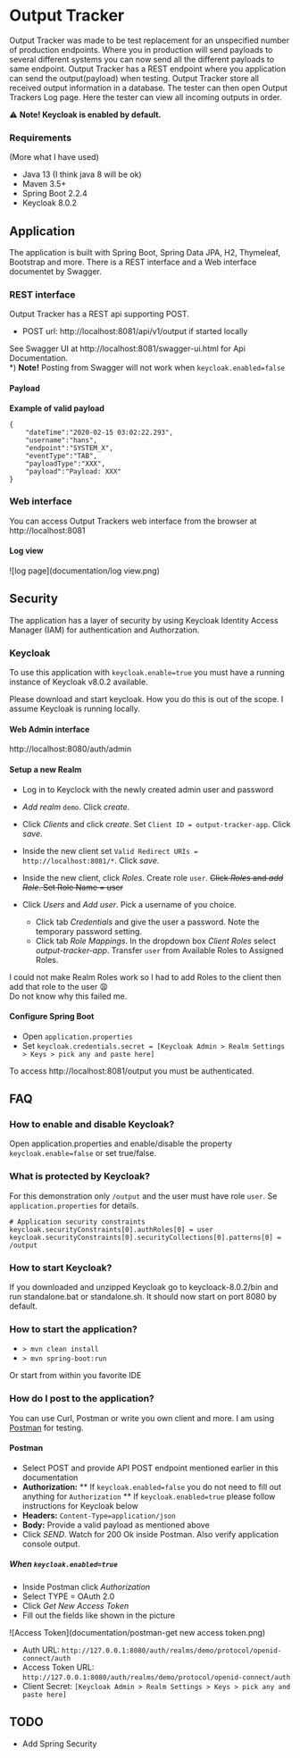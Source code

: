 # Output Tracker
Output Tracker was made to be test replacement for an unspecified number of production endpoints. Where you in 
production will send payloads to several different systems you can now send all the different payloads to same 
endpoint. Output Tracker has a REST endpoint where you application can send the output(payload) when testing. 
Output Tracker store all received output information in a database. The tester can then open Output Trackers 
Log page. Here the tester can view all incoming outputs in order. 

:warning: **Note! Keycloak is enabled by default.**

### Requirements
(More what I have used)
* Java 13 (I think java 8 will be ok)
* Maven 3.5+
* Spring Boot 2.2.4
* Keycloak 8.0.2

## Application
The application is built with Spring Boot, Spring Data JPA, H2, Thymeleaf, Bootstrap and more.
There is a REST interface and a Web interface documentet by Swagger.

### REST interface
Output Tracker has a REST api supporting POST. 
* POST url: http://localhost:8081/api/v1/output if started locally

See Swagger UI at http://localhost:8081/swagger-ui.html for Api Documentation.\
*) **Note!** Posting from Swagger will not work when `keycloak.enabled=false`

#### Payload
**Example of valid payload**
```
{
	"dateTime":"2020-02-15 03:02:22.293",
	"username":"hans",
	"endpoint":"SYSTEM_X",
	"eventType":"TAB",
	"payloadType":"XXX",
	"payload":"Payload: XXX"
}
```
 
### Web interface
You can access Output Trackers web interface from the browser at http://localhost:8081
  
#### Log view
![log page](documentation/log view.png)
 
## Security
The application has a layer of security by using Keycloak Identity Access Manager (IAM) for authentication and 
Authorzation.

### Keycloak
To use this application with `keycloak.enable=true` you must have a running instance of Keycloak v8.0.2 available.

Please download and start keycloak. 
How you do this is out of the scope. I assume Keycloak is running locally.
  
#### Web Admin interface
http://localhost:8080/auth/admin

#### Setup a new Realm
* Log in to Keyclock with the newly created admin user and password
* _Add realm_ `demo`. Click _create_. 
* Click _Clients_ and click _create_. Set `Client ID = output-tracker-app`. Click _save_. 
* Inside the new client set `Valid Redirect URIs = http://localhost:8081/*`. Click _save_.
* Inside the new client, click _Roles_. Create role ```user```. ~~Click _Roles_ and _add Role_. Set Role Name = user~~

* Click _Users_ and _Add user_. Pick a username of you choice.
  * Click tab _Credentials_ and give the user a password. Note the temporary password setting.
  * Click tab _Role Mappings_. In the dropdown box _Client Roles_ select _output-tracker-app_. Transfer `user` from Available Roles to Assigned Roles.

I could not make Realm Roles work so I had to add Roles to the client then add that role to the user :weary: \
Do not know why this failed me.

#### Configure Spring Boot 
* Open `application.properties`
* Set `keycloak.credentials.secret = [Keycloak Admin > Realm Settings > Keys > pick any and paste here]`

To access http://localhost:8081/output you must be authenticated.
 
 
## FAQ

### How to enable and disable Keycloak?
Open application.properties and enable/disable the property `keycloak.enable=false` or set true/false.

### What is protected by Keycloak?
For this demonstration only `/output` and the user must have role `user`.
Se `application.properties` for details. 
```
# Application security constraints
keycloak.securityConstraints[0].authRoles[0] = user
keycloak.securityConstraints[0].securityCollections[0].patterns[0] = /output
```
### How to start Keycloak?
If you downloaded and unzipped Keycloak go to keycloack-8.0.2/bin and run standalone.bat or standalone.sh.
It should now start on port 8080 by default.

### How to start the application?
* `> mvn clean install`
* `> mvn spring-boot:run`

Or start from within you favorite IDE

### How do I post to the application?
You can use Curl, Postman or write you own client and more. 
I am using [Postman](https://www.postman.com/downloads/) for testing.

#### Postman
* Select POST and provide API POST endpoint mentioned earlier in this documentation
* **Authorization:** 
** If `keycloak.enabled=false` you do not need to fill out anything for `Authorization`
** If `keycloak.enabled=true` please follow instructions for Keycloak below
* **Headers:** `Content-Type=application/json`
* **Body:** Provide a valid payload as mentioned above
* Click _SEND_. Watch for 200 Ok inside Postman. Also verify application console output.

##### When `keycloak.enabled=true`
* Inside Postman click _Authorization_
* Select TYPE = OAuth 2.0
* Click _Get New Access Token_
* Fill out the fields like shown in the picture

![Access Token](documentation/postman-get new access token.png)
* Auth URL: `http://127.0.0.1:8080/auth/realms/demo/protocol/openid-connect/auth`
* Access Token URL: `http://127.0.0.1:8080/auth/realms/demo/protocol/openid-connect/auth`
* Client Secret: `[Keycloak Admin > Realm Settings > Keys > pick any and paste here]`

## TODO
* Add Spring Security

